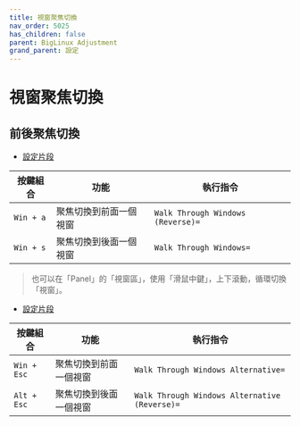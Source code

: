 ```yaml
---
title: 視窗聚焦切換
nav_order: 5025
has_children: false
parent: BigLinux Adjustment
grand_parent: 設定
---
```



# 視窗聚焦切換


## 前後聚焦切換

* [設定片段](https://github.com/samwhelp/biglinux-adjustment/blob/main/prototype/keybind/kdebiglinux/modern/kglobalshortcutsrc#L121-L122)


| 按鍵組合  | 功能                   | 執行指令               |
| ----------| ---------------------- | ---------------------- |
| `Win + a` | 聚焦切換到前面一個視窗 | `Walk Through Windows (Reverse)=` |
| `Win + s` | 聚焦切換到後面一個視窗 | `Walk Through Windows=` |


> 也可以在「Panel」的「視窗區」，使用「滑鼠中鍵」，上下滾動，循環切換「視窗」。


* [設定片段](https://github.com/samwhelp/biglinux-adjustment/blob/main/prototype/keybind/kdebiglinux/modern/kglobalshortcutsrc#L123-L124)


| 按鍵組合  | 功能                   | 執行指令               |
| ----------| ---------------------- | ---------------------- |
| `Win + Esc` | 聚焦切換到前面一個視窗 | `Walk Through Windows Alternative=` |
| `Alt + Esc` | 聚焦切換到後面一個視窗 | `Walk Through Windows Alternative (Reverse)=` |
